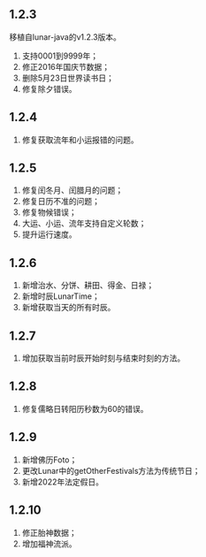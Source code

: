 ## 1.2.3

移植自lunar-java的v1.2.3版本。

1. 支持0001到9999年；
2. 修正2016年国庆节数据；
3. 删除5月23日世界读书日；
4. 修复除夕错误。

## 1.2.4

1. 修复获取流年和小运报错的问题。

## 1.2.5

1. 修复闰冬月、闰腊月的问题；
2. 修复日历不准的问题；
3. 修复物候错误；
4. 大运、小运、流年支持自定义轮数；
5. 提升运行速度。

## 1.2.6

1. 新增治水、分饼、耕田、得金、日禄；
2. 新增时辰LunarTime；
3. 新增获取当天的所有时辰。

## 1.2.7

1. 增加获取当前时辰开始时刻与结束时刻的方法。

## 1.2.8

1. 修复儒略日转阳历秒数为60的错误。

## 1.2.9

1. 新增佛历Foto；
2. 更改Lunar中的getOtherFestivals方法为传统节日；
3. 新增2022年法定假日。

## 1.2.10

1. 修正胎神数据；
2. 增加福神流派。
